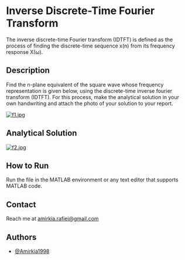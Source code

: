 
# Inverse Discrete-Time Fourier Transform
The inverse discrete-time Fourier transform (IDTFT) is defined as the process of finding the
discrete-time sequence x(n) from its frequency response X(ω).


## Description
Find the n-plane equivalent of the square wave whose 
frequency representation is given below, using the 
discrete-time inverse fourier transform (IDTFT). 
For this process, make the analytical solution in your own handwriting 
and attach the photo of your solution to your report.

[![f1.jpg](https://i.postimg.cc/R0sxYj44/f1.jpg)](https://postimg.cc/VSChrZJV)
## Analytical Solution

[![f2.jpg](https://i.postimg.cc/mkG437TH/f2.jpg)](https://postimg.cc/62zFt22W)
## How to Run
Run the file in the MATLAB environment or any text editor that 
supports MATLAB code. 

## Contact 
Reach me at
amirkia.rafiei@gmail.com
## Authors

- [@Amirkia1998](https://github.com/Amirkia1998)

